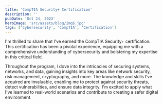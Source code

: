 ```yaml
---
title: 'CompTIA Security+ Certification'
description: ''
pubDate: 'Oct 24, 2023'
heroImage: 'src/assets/blog/img6.jpg'
tags: ['Cybersecurity', 'CompTIA', 'Certification']
---
```

I'm thrilled to share that I've earned the CompTIA Security+ certification. This certification has been a pivotal experience, equipping me with a comprehensive understanding of cybersecurity and bolstering my expertise in this critical field.

Throughout the program, I dove into the intricacies of securing systems, networks, and data, gaining insights into key areas like network security, risk management, cryptography, and more. The knowledge and skills I've acquired are invaluable, enabling me to protect against security threats, detect vulnerabilities, and ensure data integrity. I'm excited to apply what I've learned to real-world scenarios and contribute to creating a safer digital environment.